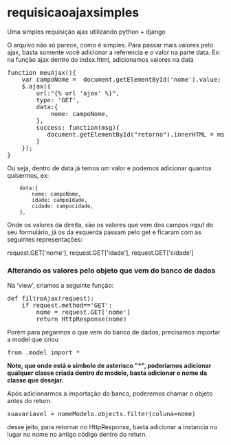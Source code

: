 # requisicaoajaxsimples
Uma simples requisição ajax utilizando python + django 

O arquivo não só parece, como é simples. 
Para passar mais valores pelo ajax, basta somente você adicionar a referencia e o valor na parte data.
Ex:
na função ajax dentro do index.html, adicionamos valores na data

<pre>function meuAjax(){
    var campoNome =  document.getElementById('nome').value;
    $.ajax({
        url:"{% url 'ajax' %}",
        type: 'GET',
        data:{
            nome: campoNome,
        },
        success: function(msg){
           document.getElementById("retorno").innerHTML = msg;
        }
    });
}
</pre>

Ou seja, dentro de data já temos um valor e podemos adicionar quantos quisermos, ex:

        data:{
            nome: campoNome,
            idade: campoIdade,
            cidade: campocidade,
        },
Onde os valores da direita, são os valores que vem dos campos input do seu formulário, já os da esquerda passam pelo get e ficaram com as seguintes representações:

request.GET['nome'],
request.GET['idade'],
request.GET['cidade']

<h3>Alterando os valores pelo objeto que vem do banco de dados</h3>

Na 'view', criamos a seguinte função:
<pre>
def filtroAjax(request):
    if request.method=='GET':
        nome = request.GET['nome']
        return HttpResponse(nome)
</pre>

Porém para pegarmos o que vem do banco de dados, precisamos importar a model que criou
<pre>from .model import *</pre>
<strong>Note, que onde está o símbolo de asterisco "*", poderíamos adicionar qualquer classe criada dentro do modelo, basta adicionar o nome da classe que desejar.</strong>

Após adicionarmos a importação do banco, poderemos chamar o objeto antes do return.

<pre>suavariavel = nomeModelo.objects.filter(coluna=nome)</pre>

desse jeito, para retornar no HttpResponse, basta adicionar a instancia no lugar  no nome no antigo código dentro do return.
